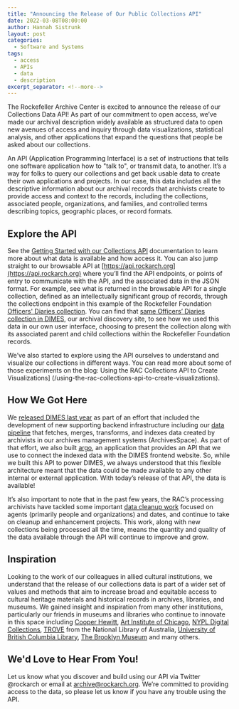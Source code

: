 ```yaml
---
title: "Announcing the Release of Our Public Collections API"
date: 2022-03-08T08:00:00
author: Hannah Sistrunk
layout: post
categories:
  - Software and Systems
tags:
  - access
  - APIs
  - data
  - description
excerpt_separator: <!--more-->
---
```

The Rockefeller Archive Center is excited to announce the release of our Collections Data API! As part of our commitment to open access, we’ve made our archival description widely available as structured data to open new avenues of access and inquiry through data visualizations, statistical analysis, and other applications that expand the questions that people be asked about our collections.  <!--more-->

An API (Application Programming Interface) is a set of instructions that tells one software application how to "talk to", or transmit data, to another. It’s a way for folks to query our collections and get back usable data to create their own applications and projects. In our case, this data includes all the descriptive information about our archival records that archivists create to provide access and context to the records, including the collections, associated people, organizations, and families, and controlled terms describing topics, geographic places, or record formats. 

## Explore the API

See the [Getting Started with our Collections API](https://docs.rockarch.org/argo) documentation to learn more about what data is available and how access it. You can also jump straight to our browsable API at [https://api.rockarch.org](https://api.rockarch.org) where you’ll find the API endpoints, or points of entry to communicate with the API, and the associated data in the JSON format. For example, see what is returned in the browsable API for a single collection, defined as an intellectually significant group of records, through the collections endpoint in this example of the Rockefeller Foundation [Officers' Diaries collection](https://api.rockarch.org/collections/iqYdKDR7vDiPyXDWrD9R9C). You can find that [same Officers’ Diaries collection in DIMES](https://dimes.rockarch.org/collections/iqYdKDR7vDiPyXDWrD9R9C), our archival discovery site, to see how we used this data in our own user interface, choosing to present the collection along with its associated parent and child collections within the Rockefeller Foundation records. 

We’ve also started to explore using the API ourselves to understand and visualize our collections in different ways. You can read more about some of those experiments on the blog: Using the RAC Collections API to Create Visualizations] (/using-the-rac-collections-api-to-create-visualizations). 

## How We Got Here

We [released DIMES last year](/introducing-dimes-tng) as part of an effort that included the development of new supporting backend infrastructure including our [data pipeline](/making-connections) that fetches, merges, transforms, and indexes data created by archivists in our archives management systems (ArchivesSpace). As part of that effort, we also built [argo](https://github.com/RockefellerArchiveCenter/argo), an application that provides an API that we use to connect the indexed data with the DIMES frontend website. So, while we built this API to power DIMES, we always understood that this flexible architecture meant that the data could be made available to any other internal or external application. With today’s release of that API, the data is available! 

It’s also important to note that in the past few years, the RAC’s processing archivists have tackled some important [data cleanup work](/categories#Data+Cleanup) focused on agents (primarily people and organizations) and dates, and continue to take on cleanup and enhancement projects. This work, along with new collections being processed all the time, means the quantity and quality of the data available through the API will continue to improve and grow.  

## Inspiration

Looking to the work of our colleagues in allied cultural institutions, we understand that the release of our collections data is part of a wider set of values and methods that aim to increase broad and equitable access to cultural heritage materials and historical records in archives, libraries, and museums. We gained insight and inspiration from many other institutions, particularly our friends in museums and libraries who continue to innovate in this space including [Cooper Hewitt](https://collection.cooperhewitt.org/api/), [Art Institute of Chicago](https://api.artic.edu/docs/), [NYPL Digital Collections](http://api.repo.nypl.org/), [TROVE](https://trove.nla.gov.au/about/create-something/using-api) from the National Library of Australia, [University of British Columbia Library](https://open.library.ubc.ca/research), [The Brooklyn Museum](https://www.brooklynmuseum.org/opencollection/api/) and many others.  

## We'd Love to Hear From You!

Let us know what you discover and build using our API via Twitter @rockarch or email at archive@rockarch.org. We’re committed to providing access to the data, so please let us know if you have any trouble using the API. 
